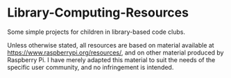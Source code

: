 # Library-Computing-Resources
Some simple projects for children in library-based code clubs. 

Unless otherwise stated, all resources are based on material available at https://www.raspberrypi.org/resources/, and on other material produced by Raspberry Pi. I have merely adapted this material to suit the needs of the specific user community, and no infringement is intended. 

